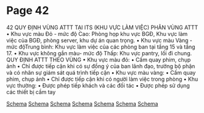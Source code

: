 # Page 42

42
QUY ĐỊNH VÙNG ATTT TẠI ITS (KHU VỰC LÀM VIỆC)
PHÂN VÙNG ATTT
• Khu vực màu Đỏ - mức độ Cao:
Phòng họp khu vực BGĐ, Khu vực làm 
việc của BGĐ, phòng server, khu dự án 
quan trọng.
• Khu vực màu Vàng - mức độTrung 
bình: Khu vực làm việc của các phòng
ban tại tầng 15 và tầng 17.
• Khu vực không gắn màu- mức độ 
Thấp: Khu vực pantry, lối đi chung.
QUY ĐỊNH ATTT THEO VÙNG
• Khu vực màu đỏ: 
• Cấm quay phim, chụp ảnh 
• Chỉ được tiếp cận khi có sự đồng ý của ban lãnh đạo, trưởng bộ phận 
và có nhân sự giám sát quá trình tiếp cận
• Khu vực màu vàng:
• Cấm quay phim, chụp ảnh 
• Chỉ được tiếp cận khi có người làm việc trong phòng
• Khu vực thường: 
• Được phép tiếp khách và các đối tác
• Được phép sử dụng các thiết bị cầm tay

[Schema](page_42_img_0.png)
[Schema](page_42_img_1.png)
[Schema](page_42_img_2.png)
[Schema](page_42_img_3.png)
[Schema](page_42_img_4.png)
[Schema](page_42_img_5.png)
[Schema](page_42_img_6.png)
